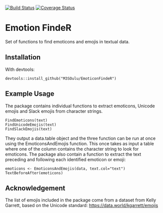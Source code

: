 [![Build Status](https://travis-ci.org/M3SOulu/EmoticonFindeR.svg?branch=master)](https://travis-ci.org/M3SOulu/EmoticonFindeR)
[![Coverage Status](https://img.shields.io/codecov/c/github/M3SOulu/EmoticonFindeR/master.svg)](https://codecov.io/github/M3SOulu/EmoticonFindeR?branch=master)

# Emotion FindeR

Set of functions to find emoticons and emojis in textual data.

## Installation

<!-- From CRAN: -->

<!--     install.packages("EmoticonFindeR") -->

With devtools:

    devtools::install_github("M3SOulu/EmoticonFindeR")


## Example Usage

The package contains individual functions to extract emoticons,
Unicode emojis and Slack emojis from character strings.

    FindEmoticons(text)
    FindUnicodeEmojis(text)
    FindSlackEmojis(text)

They output a data.table object and the three function can be run at
once using the EmoticonsAndEmojis function. This once takes as input a
table where one of the column contains the character string to look
for emoticons. The package also contain a function to extract the text
preceding and following each identified emoticon or emoji:

    emoticons <- EmoticonsAndEmojis(data, text.col="text")
    TextBeforeAfter(emoticons)

<!-- ## Paper and Citation -->

## Acknowledgement

The list of emojis included in the package come from a dataset from
Kelly Garrett, based on the Unicode standard:
https://data.world/kgarrett/emojis
